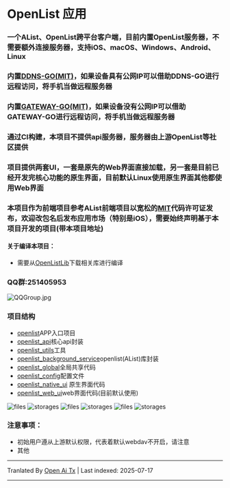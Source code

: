 ﻿
# OpenList 应用
### 一个AList、OpenList跨平台客户端，目前内置OpenList服务器，不需要额外连接服务器，支持iOS、macOS、Windows、Android、Linux

### 内置[DDNS-GO(MIT)](https://github.com/jeessy2/ddns-go)，如果设备具**有公网IP**可以借助DDNS-GO进行远程访问，将手机当做远程服务器

### 内置[GATEWAY-GO(MIT)](https://github.com/OpenIoTHub/gateway-go)，如果设备**没有公网IP**可以借助GATEWAY-GO进行远程访问，将手机当做远程服务器

### 通过CI构建，本项目不提供api服务器，服务器由上游OpenList等社区提供
### 项目提供两套UI，一套是原先的Web界面直接加载，另一套是目前已经开发完核心功能的原生界面，目前默认Linux使用原生界面其他都使用Web界面

### 本项目作为前端项目参考AList前端项目以宽松的[MIT](LICENSE)代码许可证发布，欢迎改包名后发布应用市场（特别是iOS），需要始终声明基于本项目开发的项目(带本项目地址)

#### 关于编译本项目：
* 需要从[OpenListLib](https://github.com/OpenListApp/OpenListLib/releases)下载相关库进行编译

### QQ群:251405953
![QQGroup.jpg](https://raw.githubusercontent.com/OpenListApp/OpenListApp/main/assets/images/contact/QQGroup.jpg)
### 项目结构
* [openlist](/lib/main.dart)APP入口项目
* [openlist_api](/openlist_api)核心api封装
* [openlist_utils](/openlist_utils)工具
* [openlist_background_service](/openlist_background_service)openlist(AList)库封装
* [openlist_global](/openlist_global)全局共享代码
* [openlist_config](/openlist_config)配置文件
* [openlist_native_ui](/openlist_native_ui) 原生界面代码
* [openlist_web_ui](/openlist_web_ui)web界面代码(目前默认使用)

![files](https://raw.githubusercontent.com/OpenListApp/OpenListApp/main/assets/images/android/files.png) ![storages](https://raw.githubusercontent.com/OpenListApp/OpenListApp/main/assets/images/macos/storages.png) ![files](https://raw.githubusercontent.com/OpenListApp/OpenListApp/main/assets/images/macos/files.png) ![storages](https://raw.githubusercontent.com/OpenListApp/OpenListApp/main/assets/images/ios/storages.png) ![files](https://raw.githubusercontent.com/OpenListApp/OpenListApp/main/assets/images/ios/files.png) ![storages](https://raw.githubusercontent.com/OpenListApp/OpenListApp/main/assets/images/windows/storages.png)

### 注意事项：
* 初始用户遵从上游默认权限，代表着默认webdav不开启，请注意
* 其他


---

Tranlated By [Open Ai Tx](https://github.com/OpenAiTx/OpenAiTx) | Last indexed: 2025-07-17

---